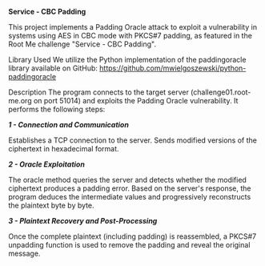 **Service - CBC Padding**

This project implements a Padding Oracle attack to exploit a vulnerability in systems using AES in CBC mode with PKCS#7 padding, as featured in the Root Me challenge "Service - CBC Padding".

Library Used
We utilize the Python implementation of the paddingoracle library available on GitHub:
https://github.com/mwielgoszewski/python-paddingoracle

Description
The program connects to the target server (challenge01.root-me.org on port 51014) and exploits the Padding Oracle vulnerability. It performs the following steps:

***1 - Connection and Communication***

Establishes a TCP connection to the server.
Sends modified versions of the ciphertext in hexadecimal format.

***2 - Oracle Exploitation***

The oracle method queries the server and detects whether the modified ciphertext produces a padding error.
Based on the server's response, the program deduces the intermediate values and progressively reconstructs the plaintext byte by byte.

***3 - Plaintext Recovery and Post-Processing***

Once the complete plaintext (including padding) is reassembled, a PKCS#7 unpadding function is used to remove the padding and reveal the original message.
